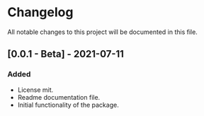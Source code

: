 # ChangelogAll notable changes to this project will be documented in this file.## [0.0.1 - Beta] - 2021-07-11### Added- License mit.- Readme documentation file.- Initial functionality of the package.
